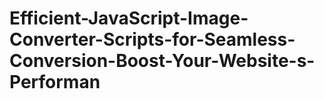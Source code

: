 # Efficient-JavaScript-Image-Converter-Scripts-for-Seamless-Conversion-Boost-Your-Website-s-Performan